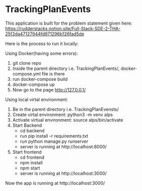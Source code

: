 # TrackingPlanEvents

This application is built for the problem statement given here: https://rudderstacks.notion.site/Full-Stack-SDE-2-THA-25f2da47127944fd971296b126fad5de

Here is the process to run it locally:

Using Docker(having some errors):

1. git clone repo
2. Inside the parent directory i.e. TrackingPlanEvents/, docker-compose.yml file is there
3. run docker-compose build
4. docker-compose up
5. Now go to the page http://127.0.0.1/

Using local virtal environment:

1. Be in the parent directory i.e. TrackingPlanEvensts/
2. Create virtal environment: python3 -m venv alps
3. Activate virtual environment: source alps/bin/activate
4. Start Backend
   - cd backend
   - run pip install -r requirements.txt
   - run python manage.py runserver
   - server is running at http://localhost:8000/
5. Start frontend
   - cd frontend
   - npm install
   - npm start
   - server is running at http://localhost:3000/

Now the app is running at http://localhost:3000/
